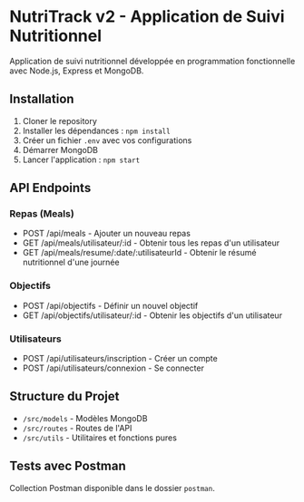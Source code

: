 # NutriTrack v2 - Application de Suivi Nutritionnel

Application de suivi nutritionnel développée en programmation fonctionnelle avec Node.js, Express et MongoDB.

## Installation

1. Cloner le repository
2. Installer les dépendances : `npm install`
3. Créer un fichier `.env` avec vos configurations
4. Démarrer MongoDB
5. Lancer l'application : `npm start`

## API Endpoints

### Repas (Meals)
- POST /api/meals - Ajouter un nouveau repas
- GET /api/meals/utilisateur/:id - Obtenir tous les repas d'un utilisateur
- GET /api/meals/resume/:date/:utilisateurId - Obtenir le résumé nutritionnel d'une journée

### Objectifs
- POST /api/objectifs - Définir un nouvel objectif
- GET /api/objectifs/utilisateur/:id - Obtenir les objectifs d'un utilisateur

### Utilisateurs
- POST /api/utilisateurs/inscription - Créer un compte
- POST /api/utilisateurs/connexion - Se connecter

## Structure du Projet
- `/src/models` - Modèles MongoDB
- `/src/routes` - Routes de l'API
- `/src/utils` - Utilitaires et fonctions pures

## Tests avec Postman

Collection Postman disponible dans le dossier `postman`.
